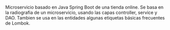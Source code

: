 Microservicio basado en Java Spring Boot de una tienda online. Se basa en la radiografia de un microservicio, usando las capas controller, service y DAO.
Tambien se usa en las entidades algunas etiquetas básicas frecuentes de Lombok.
